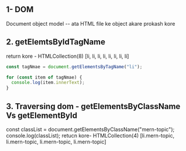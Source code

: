 ## 1- DOM

Document object model -- ata HTML file ke object akare prokash kore

## 2. getElemtsByIdTagName

return kore - HTMLCollection(8) [li, li, li, li, li, li, li, li]

```javascript
const tagNmae = document.getElementsByTagName("li");

for (const item of tagNmae) {
  console.log(item.innerText);
}
```

## 3. Traversing dom - getElementsByClassName Vs getElementById

const classList = document.getElementsByClassName("mern-topic");
console.log(classList);
retucn kore- HTMLCollection(4) [li.mern-topic, li.mern-topic, li.mern-topic, li.mern-topic]
